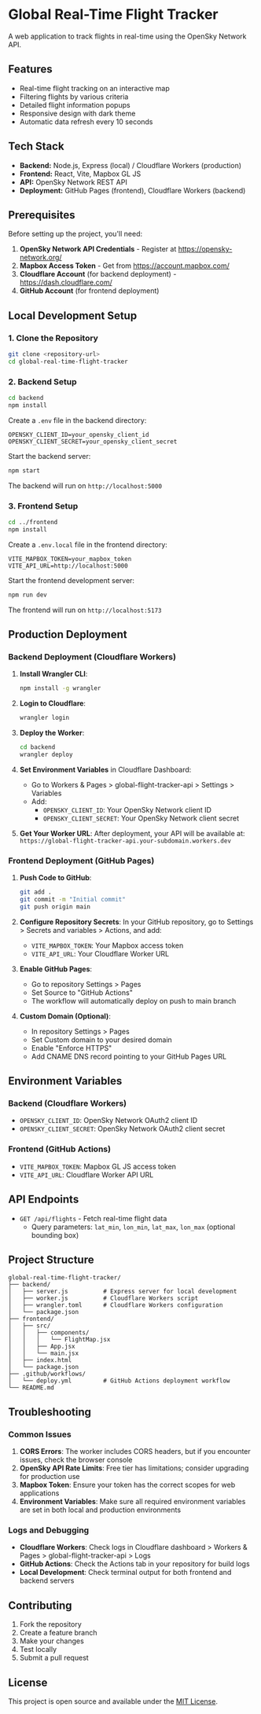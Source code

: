 # Global Real-Time Flight Tracker

A web application to track flights in real-time using the OpenSky Network API.

## Features

- Real-time flight tracking on an interactive map
- Filtering flights by various criteria
- Detailed flight information popups
- Responsive design with dark theme
- Automatic data refresh every 10 seconds

## Tech Stack

- **Backend:** Node.js, Express (local) / Cloudflare Workers (production)
- **Frontend:** React, Vite, Mapbox GL JS
- **API:** OpenSky Network REST API
- **Deployment:** GitHub Pages (frontend), Cloudflare Workers (backend)

## Prerequisites

Before setting up the project, you'll need:

1. **OpenSky Network API Credentials** - Register at https://opensky-network.org/
2. **Mapbox Access Token** - Get from https://account.mapbox.com/
3. **Cloudflare Account** (for backend deployment) - https://dash.cloudflare.com/
4. **GitHub Account** (for frontend deployment)

## Local Development Setup

### 1. Clone the Repository
```bash
git clone <repository-url>
cd global-real-time-flight-tracker
```

### 2. Backend Setup
```bash
cd backend
npm install
```

Create a `.env` file in the backend directory:
```env
OPENSKY_CLIENT_ID=your_opensky_client_id
OPENSKY_CLIENT_SECRET=your_opensky_client_secret
```

Start the backend server:
```bash
npm start
```

The backend will run on `http://localhost:5000`

### 3. Frontend Setup
```bash
cd ../frontend
npm install
```

Create a `.env.local` file in the frontend directory:
```env
VITE_MAPBOX_TOKEN=your_mapbox_token
VITE_API_URL=http://localhost:5000
```

Start the frontend development server:
```bash
npm run dev
```

The frontend will run on `http://localhost:5173`

## Production Deployment

### Backend Deployment (Cloudflare Workers)

1. **Install Wrangler CLI**:
   ```bash
   npm install -g wrangler
   ```

2. **Login to Cloudflare**:
   ```bash
   wrangler login
   ```

3. **Deploy the Worker**:
   ```bash
   cd backend
   wrangler deploy
   ```

4. **Set Environment Variables** in Cloudflare Dashboard:
   - Go to Workers & Pages > global-flight-tracker-api > Settings > Variables
   - Add:
     - `OPENSKY_CLIENT_ID`: Your OpenSky Network client ID
     - `OPENSKY_CLIENT_SECRET`: Your OpenSky Network client secret

5. **Get Your Worker URL**:
   After deployment, your API will be available at:
   `https://global-flight-tracker-api.your-subdomain.workers.dev`

### Frontend Deployment (GitHub Pages)

1. **Push Code to GitHub**:
   ```bash
   git add .
   git commit -m "Initial commit"
   git push origin main
   ```

2. **Configure Repository Secrets**:
   In your GitHub repository, go to Settings > Secrets and variables > Actions, and add:
   - `VITE_MAPBOX_TOKEN`: Your Mapbox access token
   - `VITE_API_URL`: Your Cloudflare Worker URL

3. **Enable GitHub Pages**:
   - Go to repository Settings > Pages
   - Set Source to "GitHub Actions"
   - The workflow will automatically deploy on push to main branch

4. **Custom Domain (Optional)**:
   - In repository Settings > Pages
   - Set Custom domain to your desired domain
   - Enable "Enforce HTTPS"
   - Add CNAME DNS record pointing to your GitHub Pages URL

## Environment Variables

### Backend (Cloudflare Workers)
- `OPENSKY_CLIENT_ID`: OpenSky Network OAuth2 client ID
- `OPENSKY_CLIENT_SECRET`: OpenSky Network OAuth2 client secret

### Frontend (GitHub Actions)
- `VITE_MAPBOX_TOKEN`: Mapbox GL JS access token
- `VITE_API_URL`: Cloudflare Worker API URL

## API Endpoints

- `GET /api/flights` - Fetch real-time flight data
  - Query parameters: `lat_min`, `lon_min`, `lat_max`, `lon_max` (optional bounding box)

## Project Structure

```
global-real-time-flight-tracker/
├── backend/
│   ├── server.js          # Express server for local development
│   ├── worker.js          # Cloudflare Workers script
│   ├── wrangler.toml      # Cloudflare Workers configuration
│   └── package.json
├── frontend/
│   ├── src/
│   │   ├── components/
│   │   │   └── FlightMap.jsx
│   │   ├── App.jsx
│   │   └── main.jsx
│   ├── index.html
│   └── package.json
├── .github/workflows/
│   └── deploy.yml         # GitHub Actions deployment workflow
└── README.md
```

## Troubleshooting

### Common Issues

1. **CORS Errors**: The worker includes CORS headers, but if you encounter issues, check the browser console
2. **OpenSky API Rate Limits**: Free tier has limitations; consider upgrading for production use
3. **Mapbox Token**: Ensure your token has the correct scopes for web applications
4. **Environment Variables**: Make sure all required environment variables are set in both local and production environments

### Logs and Debugging

- **Cloudflare Workers**: Check logs in Cloudflare dashboard > Workers & Pages > global-flight-tracker-api > Logs
- **GitHub Actions**: Check the Actions tab in your repository for build logs
- **Local Development**: Check terminal output for both frontend and backend servers

## Contributing

1. Fork the repository
2. Create a feature branch
3. Make your changes
4. Test locally
5. Submit a pull request

## License

This project is open source and available under the [MIT License](LICENSE).
